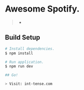 # Awesome Spotify.

> -

## Build Setup

``` bash
# Install dependencies.
$ npm install

# Run application.
$ npm run dev

## Go!

> Visit: int-tense.com